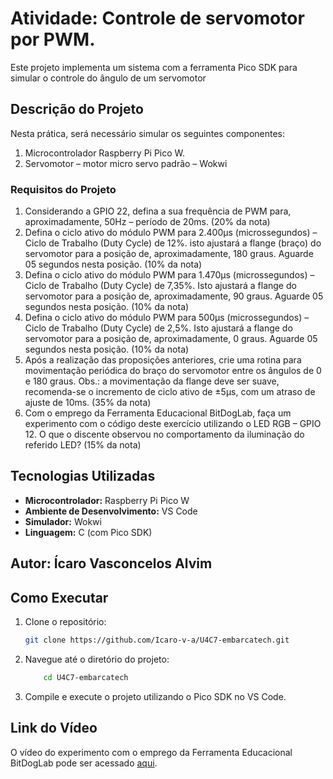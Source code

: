 # Atividade: Controle de servomotor por PWM.

Este projeto implementa um sistema com a ferramenta Pico SDK para simular o controle do ângulo de um servomotor

## Descrição do Projeto

Nesta prática, será necessário simular os seguintes componentes:

1) Microcontrolador Raspberry Pi Pico W.
2) Servomotor – motor micro servo padrão – Wokwi

### Requisitos do Projeto

1) Considerando a GPIO 22, defina a sua frequência de PWM para, aproximadamente, 50Hz – período de 20ms. (20% da nota)
2) Defina o ciclo ativo do módulo PWM para 2.400µs (microssegundos) – Ciclo de Trabalho (Duty Cycle) de 12%. isto ajustará a flange (braço) do servomotor para a posição de, 
aproximadamente, 180 graus. Aguarde 05 segundos nesta posição. (10% da nota)
3) Defina o ciclo ativo do módulo PWM para 1.470µs (microssegundos) – Ciclo de Trabalho (Duty Cycle) de 7,35%. Isto ajustará a flange do servomotor para a posição de, aproximadamente, 90 graus. Aguarde 05 segundos nesta posição. (10% da nota)
4) Defina o ciclo ativo do módulo PWM para 500µs (microssegundos) – Ciclo de Trabalho (Duty Cycle) de 2,5%. Isto ajustará a flange do servomotor para a posição de, 
aproximadamente, 0 graus. Aguarde 05 segundos nesta posição. (10% da nota)
5) Após a realização das proposições anteriores, crie uma rotina para movimentação periódica do braço do servomotor entre os ângulos de 0 e 180 graus. Obs.: a movimentação da flange deve 
ser suave, recomenda-se o incremento de ciclo ativo de ±5µs, com um atraso de ajuste de 10ms. (35% da nota)
6) Com o emprego da Ferramenta Educacional BitDogLab, faça um experimento com o código deste exercício utilizando o LED RGB – GPIO 12. O que o discente observou no comportamento da iluminação do referido LED? (15% da nota)

## Tecnologias Utilizadas
- **Microcontrolador:** Raspberry Pi Pico W
- **Ambiente de Desenvolvimento:** VS Code
- **Simulador:** Wokwi
- **Linguagem:** C (com Pico SDK)

## Autor: Ícaro Vasconcelos Alvim

## Como Executar
1. Clone o repositório:
   ```bash
   git clone https://github.com/Icaro-v-a/U4C7-embarcatech.git

2. Navegue até o diretório do projeto:
    ```bash
        cd U4C7-embarcatech

3. Compile e execute o projeto utilizando o Pico SDK no VS Code.

## Link do Vídeo
O vídeo do experimento com o emprego da Ferramenta Educacional BitDogLab pode ser acessado [aqui](https://www.youtube.com/shorts/16MM5i9jo0k).
